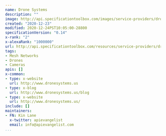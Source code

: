 ```yaml
---
name: Drone Systems
description: ""
image: http://api.specificationtoolbox.com/images/service-providers/drone-systems.jpg
created: "2020-12-23"
modified: 2020-12-24PST10:05:00-28800
specificationVersion: "0.14"
x-rank: "2"
x-alexaRank: "1000000"
url: http://api.specificationtoolbox.com/resources/service-providers/drone-systems/
tags:
- Mesh Networks
- Drones
- Cameras
apis: []
x-common:
- type: x-website
  url: http://www.dronesystems.us
- type: x-blog
  url: http://www.dronesystems.us/blog
- type: x-website
  url: http://www.dronesystems.us/
include: []
maintainers:
- FN: Kin Lane
  x-twitter: apievangelist
  email: info@apievangelist.com
...
```


